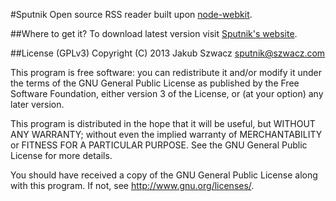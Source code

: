 #Sputnik
Open source RSS reader built upon [node-webkit](https://github.com/rogerwang/node-webkit).

##Where to get it?
To download latest version visit [Sputnik's website](http://sputnik.szwacz.com).

##License (GPLv3)
Copyright (C) 2013 Jakub Szwacz <sputnik@szwacz.com>

This program is free software: you can redistribute it and/or modify
it under the terms of the GNU General Public License as published by
the Free Software Foundation, either version 3 of the License, or
(at your option) any later version.

This program is distributed in the hope that it will be useful,
but WITHOUT ANY WARRANTY; without even the implied warranty of
MERCHANTABILITY or FITNESS FOR A PARTICULAR PURPOSE.  See the
GNU General Public License for more details.

You should have received a copy of the GNU General Public License
along with this program.  If not, see <http://www.gnu.org/licenses/>.